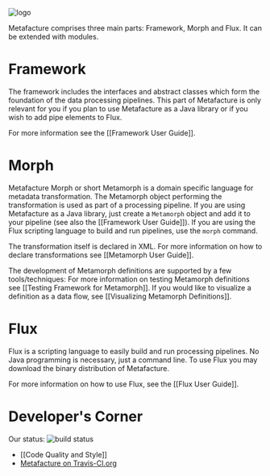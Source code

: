 ![logo](https://github.com/culturegraph/metafacture-core/wiki/img/metafacture_small.png)

Metafacture comprises three main parts: Framework, Morph and Flux. It can be extended with modules.

# Framework
The framework includes the interfaces and abstract classes which form the foundation of the data processing pipelines. This part of Metafacture is only relevant for you if you plan to use Metafacture as a Java library or if you wish to add pipe elements to Flux.

For more information see the [[Framework User Guide]].

# Morph
Metafacture Morph or short Metamorph is a domain specific language for metadata transformation. The Metamorph object performing the transformation is used as part of a processing pipeline. If you are using Metafacture as a Java library, just create a `Metamorph` object and add it to your pipeline (see also the [[Framework User Guide]]). If you are using the Flux scripting language to build and run pipelines, use the `morph` command. 

The transformation itself is declared in XML. For more information on how to declare transformations see [[Metamorph User Guide]].

The development of Metamorph definitions are supported by a few tools/techniques:
For more information on testing Metamorph definitions see [[Testing Framework for Metamorph]].
If you would like to visualize a definition as a data flow, see [[Visualizing Metamorph Definitions]].

# Flux

Flux is a scripting language to easily build and run processing pipelines. No Java programming is necessary, just a command line. To use Flux you may download the binary distribution of Metafacture.

For more information on how to use Flux, see the [[Flux User Guide]].

# Developer's Corner 
Our status: ![build status](https://travis-ci.org/culturegraph/metafacture-core.png?branch=master)

* [[Code Quality and Style]]
* [Metafacture on Travis-CI.org](https://travis-ci.org/culturegraph/metafacture-core)